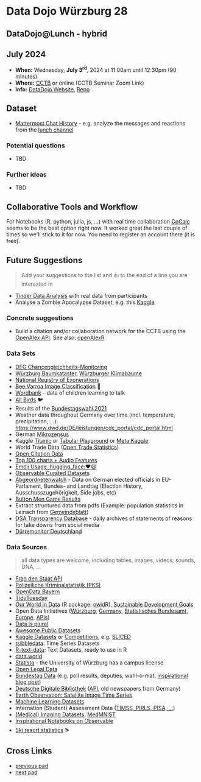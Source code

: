# Data Dojo Würzburg 28

## DataDojo@Lunch - hybrid

## July 2024
 - **When:** Wednesday, **July 3<sup>rd</sup>**, 2024 at 11:00am until 12:30pm (90 minutes) 
 - **Where:** [CCTB](https://www.google.de/maps/place/Center+for+Computational+and+Theoretical+Biology+(CCTB),+University+of+W%C3%BCrzburg/@49.7850742,9.9723819,19z/data=!3m1!4b1!4m5!3m4!1s0x47a28fc802e5e8d9:0x6b62d2cbd2e6f094!8m2!3d49.7851122!4d9.9730135) or online (CCTB Seminar Zoom Link)
 - **Info:** [DataDojo Website](https://ddojo.github.io/), [Repo](https://github.com/ddojo/ddojo.github.io)

## Dataset

- [Mattermost Chat History](https://api.mattermost.com/#tag/posts/operation/GetPostsForChannel) - e.g. analyze the messages and reactions from the [lunch channel](https://cctb-intern.biologie.uni-wuerzburg.de/api/v4/channels/h3azbb4yejd69kg68kdmqiw53r/posts)

### Potential questions
- TBD

### Further ideas
- TBD

## Collaborative Tools and Workflow

For Notebooks (R, python, julia, js, ...) with real time collaboration [CoCalc](https://cocalc.com) seems to be the best option right now. It worked great the last couple of times so we'll stick to it for now. You need to register an account there (it is free).


## Future Suggestions
> Add your suggestions to the list and :+1: to the end of a line you are interested in
- [Tinder Data Analysis](https://tinderinsights.com/) with real data from participants
- Analyse a Zombie Apocalypse Dataset, e.g. this [Kaggle](https://www.kaggle.com/datasets/kingabzpro/zombies-apocalypse)

### Concrete suggestions
- Build a citation and/or collaboration network for the CCTB using the [OpenAlex API](https://openalex.org/works?sort=cited_by_count%3Adesc&column=display_name,publication_year,type,open_access.is_oa,cited_by_count&page=1&filter=authorships.author.id%3AA5032426291&show_api=true). See also: [openAlexR](https://docs.ropensci.org/openalexR/)

### Data Sets
- [DFG Chancengleichheits-Monitoring](https://www.dfg.de/de/grundlagen-rahmenbedingungen/grundlagen-und-prinzipien-der-foerderung/chancengleichheit/allg-informationen/chancengleichheits-monitoring)
- [Würzburg Baumkataster](https://opendata.bayern/datasets/baumkataster_stadt_wuerzburg-wuerzburg), [Würzburger Klimabäume](https://opendata.bayern/datasets/sls-klimabaeume-wuerzburg)
- [National Registry of Exonerations](https://www.law.umich.edu/special/exoneration/Pages/about.aspx)
- [Bee Varroa Image Classification](https://zenodo.org/record/4085044) :bee:
- [Wordbank](https://wordbank.stanford.edu/) - data of children learning to talk
- [All Birds](https://onlinelibrary.wiley.com/doi/full/10.1111/ele.13898) :bird: 
- Results of the [Bundestagswahl 2021](https://www.bundeswahlleiter.de/bundestagswahlen/2021/ergebnisse/opendata.html)
- Weather data throughout Germany over time (incl. temperature, precipitation, ...): https://www.dwd.de/DE/leistungen/cdc_portal/cdc_portal.html
- German [Mikrozensus](https://www.destatis.de/DE/Themen/Gesellschaft-Umwelt/Bevoelkerung/Haushalte-Familien/Methoden/mikrozensus.html)
- Kaggle [Titanic](https://www.kaggle.com/c/titanic) or [Tabular Playground](https://www.kaggle.com/competitions?hostSegmentIdFilter=8) or [Meta Kaggle](https://www.kaggle.com/kaggle/meta-kaggle)
- World Trade Data ([Open Trade Statistics](https://tradestatistics.io))
- [Open Citation Data](http://opencitations.net/download#coci)
- [Top 100 charts + Audio Features](https://github.com/rfordatascience/tidytuesday/blob/master/data/2021/2021-09-14/readme.md)
- [Emoji Usage :hugging_face::heart::laughing:](https://observablehq.com/@jenniferdaniel/unicode-emoji-mirror)
- [Observable Curated Datasets](https://observablehq.com/@observablehq/curated-datasets)
- [Abgeordnetenwatch](https://www.abgeordnetenwatch.de/api) - Data on German elected officials in EU-Parlament, Bundes- and Landtag (Election History, Ausschusszugehörigkeit, Side jobs, etc)
- [Button Men Game Results](http://buttonweavers.com/ui/history.html)
- Extract structured data from pdfs (Example: population statistics in Leinach from [Gemeindeblatt](https://www.leinach.de/aktuelles/gemeindeblatt))
- [DSA Transparency Database](https://transparency.dsa.ec.europa.eu/daily-archives/) - daily archives of statements of reasons for take downs from social media
- [Dürremonitor Deutschland](https://www.ufz.de/index.php?de=37937)


### Data Sources
> all data types are welcome, including tables, images, videos, sounds, DNA, ...

- [Frag den Staat API](https://fragdenstaat.de/api/)
- [Polizeiliche Kriminalstatistik (PKS)](https://www.bka.de/DE/AktuelleInformationen/StatistikenLagebilder/PolizeilicheKriminalstatistik/pks_node.html)
- [OpenData Bayern](https://opendata.bayern)
- [TidyTuesday](https://github.com/rfordatascience/tidytuesday)
- [Our World in Data](https://ourworldindata.org/) (R package: [owidR](https://github.com/piersyork/owidR)), [Sustainable Development Goals](https://sdg-tracker.org/)
- Open Data Initiatives ([Würzburg](https://opendata.wuerzburg.de/), [Germany](https://www.govdata.de/), [Statistisches Bundesamt](https://www.destatis.de/), [Europe](https://data.europa.eu/en), [APIs](https://bund.dev/))
- [Data is plural](https://docs.google.com/spreadsheets/d/1wZhPLMCHKJvwOkP4juclhjFgqIY8fQFMemwKL2c64vk/htmlview#)
- [Awesome Public Datasets](https://github.com/awesomedata/awesome-public-datasets)
- [Kaggle Datasets](https://www.kaggle.com/datasets) or [Competitions](https://kaggle.com/competitions), e.g. [SLICED](https://www.kaggle.com/search?q=Sliced+in%3Acompetitions)
- [tsibbledata](https://tsibbledata.tidyverts.org/reference/index.html): Time Series Datasets
- [R-text-data](https://github.com/EmilHvitfeldt/R-text-data): Text Datasets, ready to use in R
- [data.world](https://data.world/)
- [Statista](https://de.statista.com/) - the University of Würzburg has a campus license
- [Open Legal Data](https://de.openlegaldata.io/)
- [Bundestag Data](https://github.com/bundestag) (e.g. poll results, deputies, wahl-o-mat, [inspirational blog post](https://jollydata.blog/posts/2021-03-14-bundestag-part-iii/))
- [Deutsche Digitale Bibliothek](https://www.deutsche-digitale-bibliothek.de/newspaper) ([API](https://labs.deutsche-digitale-bibliothek.de/app/ddbapi/), old newspapers from Germany)
- [Earth Observation: Satellite Image Time Series](https://e-sensing.github.io/sitsbook)
- [Machine Learning Datasets](https://paperswithcode.com/datasets)
- Internation (Student) Assessment Data ([TIMSS, PIRLS, PISA, ...](https://pirls.bc.edu/databases-landing.html))
- [(Medical) Imaging Datasets](https://radiopaedia.org/articles/imaging-data-sets-artificial-intelligence), [MedMNIST](https://medmnist.com/)
- [Inspirational Notebooks on Observable](https://observablehq.com/@tomlarkworthy/notebooks2021)
- [Ski resort statistics](https://ski-resort-stats.com/) :skier: 


## Cross Links
 - [previous pad](https://ddojo.github.io/pad_archive/27_datadojo)
 - [next pad](https://ddojo.github.io/pad_archive/29_datadojo)
